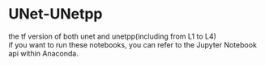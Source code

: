# UNet-UNetpp
the tf version of both unet and unetpp(including from L1 to L4)
<br>
if you want to run these notebooks, you can refer to the Jupyter Notebook api within Anaconda.
